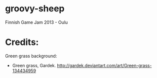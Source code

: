 groovy-sheep
============

Finnish Game Jam 2013 - Oulu

Credits:
============
Green grass background:
* Green grass, Gardek. http://gardek.deviantart.com/art/Green-grass-134434959
